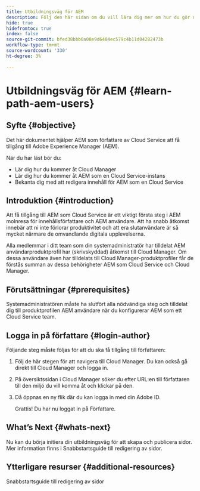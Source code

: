 ```yaml
---
title: Utbildningsväg för AEM
description: Följ den här sidan om du vill lära dig mer om hur du gör när du har fått åtkomst, om du är en AEM användare
hide: true
hidefromtoc: true
index: false
source-git-commit: bfed38bbb0a08e9d6484ec579c4b11d04282473b
workflow-type: tm+mt
source-wordcount: '330'
ht-degree: 3%

---
```


# Utbildningsväg för AEM {#learn-path-aem-users}

## Syfte {#objective}

Det här dokumentet hjälper AEM som författare av Cloud Service att få tillgång till Adobe Experience Manager (AEM).

När du har läst bör du:

* Lär dig hur du kommer åt Cloud Manager
* Lär dig hur du kommer åt AEM som en Cloud Service-instans
* Bekanta dig med att redigera innehåll för AEM som en Cloud Service

## Introduktion  {#introduction}

Att få tillgång till AEM som Cloud Service är ett viktigt första steg i AEM molnresa för innehållsförfattare och AEM användare. Att ha snabb åtkomst innebär att ni inte förlorar produktivitet och att era slutanvändare är så mycket närmare de omvandlande digitala upplevelserna.

Alla medlemmar i ditt team som din systemadministratör har tilldelat AEM användarproduktprofil har (skrivskyddad) åtkomst till Cloud Manager. Om dessa användare även har tilldelats till Cloud Manager-produktprofiler får de förstås summan av dessa behörigheter AEM som Cloud Service och Cloud Manager.

## Förutsättningar  {#prerequisites}

Systemadministratören måste ha slutfört alla nödvändiga steg och tilldelat dig till produktprofilen AEM användare när du konfigurerar AEM som ett Cloud Service team.

## Logga in på författare {#login-author}

Följande steg måste följas för att du ska få tillgång till författaren:

1. Följ de här stegen för att navigera till Cloud Manager. Du kan också gå direkt till Cloud Manager och logga in.

1. På översiktssidan i Cloud Manager söker du efter URL:en till författaren till den miljö du vill komma åt och klickar på den.

1. Då öppnas en ny flik där du kan logga in med din Adobe ID.

   Grattis! Du har nu loggat in på Författare.

## What’s Next {#whats-next}

Nu kan du börja initiera din utbildningsväg för att skapa och publicera sidor. Mer information finns i Snabbstartsguide till redigering av sidor.

## Ytterligare resurser {#additional-resources}

Snabbstartsguide till redigering av sidor